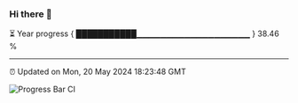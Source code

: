 ### Hi there 👋

⏳ Year progress { ███████████▁▁▁▁▁▁▁▁▁▁▁▁▁▁▁▁▁▁▁ } 38.46 %

---

⏰ Updated on Mon, 20 May 2024 18:23:48 GMT

![Progress Bar CI](https://github.com/ZhaoGui/ZhaoGui/workflows/Progress%20Bar%20CI/badge.svg)
